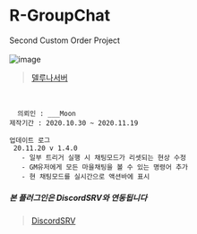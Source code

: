 # R-GroupChat
Second Custom Order Project   
</br>
![image](https://user-images.githubusercontent.com/56511728/99586615-51d7f580-2a2b-11eb-9923-186426b8e15f.png)
</br>
   > [델루나서버](https://cafe.naver.com/dellunatown)
</br>

```
  의뢰인 : ___Moon
제작기간 : 2020.10.30 ~ 2020.11.19 

업데이트 로그
 20.11.20 v 1.4.0
   - 일부 트리거 실행 시 채팅모드가 리셋되는 현상 수정
   - GM유저에게 모든 마을채팅을 볼 수 있는 명령어 추가
   - 현 채팅모드를 실시간으로 액션바에 표시
```

##### 본 플러그인은 DiscordSRV와 연동됩니다
> [DiscordSRV](https://github.com/DiscordSRV/DiscordSRV)
</br>

